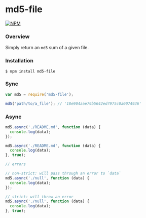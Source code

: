 # md5-file

[![NPM](https://nodei.co/npm-dl/md5-file.png?months=6)](https://nodei.co/npm/md5-file/)

### Overview

Simply return an `md5` sum of a given file.

### Installation

```
$ npm install md5-file
```

### Sync

```javascript
var md5 = require('md5-file');

md5('path/to/a_file'); // '18e904aae79b5642ed7975c0a0074936'
```

### Async

```javascript
md5.async('./README.md', function (data) {
  console.log(data);
});

md5.async('./README.md', function (data) {
  console.log(data);
}, true);

// errors

// non-strict: will pass through an error to `data`
md5.async('./null', function (data) {
  console.log(data);
});

// strict: will throw an error
md5.async('./null', function (data) {
  console.log(data);
}, true);
```

